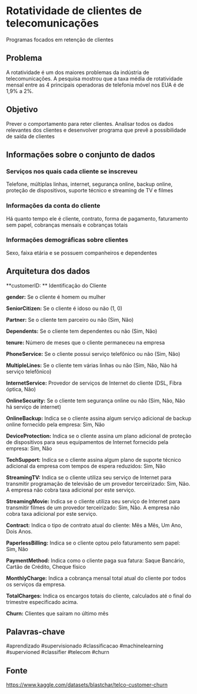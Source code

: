 # Rotatividade de clientes de telecomunicações
Programas focados em retenção de clientes

## Problema
A rotatividade é um dos maiores problemas da indústria de telecomunicações. A pesquisa mostrou que a taxa média de rotatividade mensal entre as 4 principais operadoras de telefonia móvel nos EUA é de 1,9% a 2%.

## Objetivo 
Prever o comportamento para reter clientes. Analisar todos os dados relevantes dos clientes e desenvolver programa que prevê a possibilidade de saída de clientes

## Informações sobre o conjunto de dados
### Serviços nos quais cada cliente se inscreveu
Telefone, múltiplas linhas, internet, segurança online, backup online, proteção de dispositivos, suporte técnico e streaming de TV e filmes

### Informações da conta do cliente
Há quanto tempo ele é cliente, contrato, forma de pagamento, faturamento sem papel, cobranças mensais e cobranças totais

### Informações demográficas sobre clientes
Sexo, faixa etária e se possuem companheiros e dependentes

## Arquitetura dos dados
**customerID: ** Identificação do Cliente

**gender:** Se o cliente é homem ou mulher

**SeniorCitizen:** Se o cliente é idoso ou não (1, 0)

**Partner:** Se o cliente tem parceiro ou não (Sim, Não)

**Dependents:** Se o cliente tem dependentes ou não (Sim, Não)

**tenure:** Número de meses que o cliente permaneceu na empresa

**PhoneService:** Se o cliente possui serviço telefônico ou não (Sim, Não)

**MultipleLines:** Se o cliente tem várias linhas ou não (Sim, Não, Não há serviço telefônico)

**InternetService:** Provedor de serviços de Internet do cliente (DSL, Fibra óptica, Não)

**OnlineSecurity:** Se o cliente tem segurança online ou não (Sim, Não, Não há serviço de internet)

**OnlineBackup:** Indica se o cliente assina algum serviço adicional de backup online fornecido pela empresa: Sim, Não

**DeviceProtection:** Indica se o cliente assina um plano adicional de proteção de dispositivos para seus equipamentos de Internet fornecido pela empresa: Sim, Não

**TechSupport:** Indica se o cliente assina algum plano de suporte técnico adicional da empresa com tempos de espera reduzidos: Sim, Não

**StreamingTV:** Indica se o cliente utiliza seu serviço de Internet para transmitir programação de televisão de um provedor terceirizado: Sim, Não. A empresa não cobra taxa adicional por este serviço.

**StreamingMovie:** Indica se o cliente utiliza seu serviço de Internet para transmitir filmes de um provedor terceirizado: Sim, Não. A empresa não cobra taxa adicional por este serviço.

**Contract:** Indica o tipo de contrato atual do cliente: Mês a Mês, Um Ano, Dois Anos.

**PaperlessBilling:** Indica se o cliente optou pelo faturamento sem papel: Sim, Não

**PaymentMethod:** Indica como o cliente paga sua fatura: Saque Bancário, Cartão de Crédito, Cheque físico

**MonthlyCharge:** Indica a cobrança mensal total atual do cliente por todos os serviços da empresa.

**TotalCharges:** Indica os encargos totais do cliente, calculados até o final do trimestre especificado acima.

**Churn:** Clientes que saíram no último mês

## Palavras-chave
#aprendizado #supervisionado #classificacao #machinelearning #supervioned #classifier #telecom #churn

## Fonte
https://www.kaggle.com/datasets/blastchar/telco-customer-churn